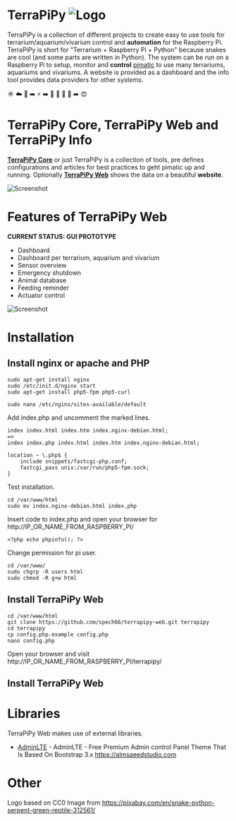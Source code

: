 # TerraPiPy ![Logo](https://github.com/spech66/terrapipy-web/blob/master/images/logo.png)
TerraPiPy is a collection of different projects to create easy to use tools for terrarium/aquarium/vivarium control and **automation** for the Raspberry Pi. TerraPiPy is short for "Terrarium + Raspberry Pi + Python" because snakes are cool (and some parts are written in Python).
The system can be run on a Raspberry Pi to setup, monitor and **control** [pimatic](https://github.com/pimatic/pimatic) to use many terrariums, aquariums and vivariums. A website is provided as a dashboard and the info tool provides data providers for other systems.

:sunny: :cloud: :crescent_moon: :arrow_right: :zap: :arrow_right: :snake: :tropical_fish: :turtle: :frog: :arrow_right: :heart_eyes:

# TerraPiPy Core, TerraPiPy Web and TerraPiPy Info
**[TerraPiPy Core](https://github.com/spech66/terrapipy)** or just TerraPiPy is a collection of tools, pre defines configurations and articles for best practices to geht pimatic up and running. Optionally **[TerraPiPy Web](https://github.com/spech66/terrapipy-web)** shows the data on a beautiful **website**.

![Screenshot](https://github.com/spech66/terrapipy-web/blob/master/images/screenshot_001.png)

# Features of TerraPiPy Web
**CURRENT STATUS: GUI PROTOTYPE**
* Dashboard
* Dashboard per terrarium, aquarium and vivarium
* Sensor overview
* Emergency shutdown
* Animal database
* Feeding reminder
* Actuator control

![Screenshot](https://github.com/spech66/terrapipy-web/blob/master/images/screenshot_002.png)

# Installation
## Install nginx or apache and PHP
    sudo apt-get install nginx
    sudo /etc/init.d/nginx start
    sudo apt-get install php5-fpm php5-curl
    
    sudo nano /etc/nginx/sites-available/default

Add index.php and uncomment the marked lines.

    index index.html index.htm index.nginx-debian.html;
    =>
    index index.php index.html index.htm index.nginx-debian.html;

    location ~ \.php$ {
        include snippets/fastcgi-php.conf;
        fastcgi_pass unix:/var/run/php5-fpm.sock;
    }
    
Test installation.

    cd /var/www/html
    sudo mv index.nginx-debian.html index.php

Insert code to index.php and open your browser for http://IP_OR_NAME_FROM_RASPBERRY_PI/

    <?php echo phpinfo(); ?>

Change permission for pi user.

    cd /var/www/
    sudo chgrp -R users html
    sudo chmod -R g+w html

## Install TerraPiPy Web

    cd /var/www/html
    git clone https://github.com/spech66/terrapipy-web.git terrapipy
    cd terrapipy
    cp config.php.example config.php
    nano config.php    
    
Open your browser and visit http://IP_OR_NAME_FROM_RASPBERRY_PI/terrapipy/

## Install TerraPiPy Web


# Libraries
TerraPiPy Web makes use of external libraries.
* [AdminLTE](https://github.com/almasaeed2010/AdminLTE) - AdminLTE - Free Premium Admin control Panel Theme That Is Based On Bootstrap 3.x https://almsaeedstudio.com

# Other
Logo based on CC0 Image from https://pixabay.com/en/snake-python-serpent-green-reptile-312561/
